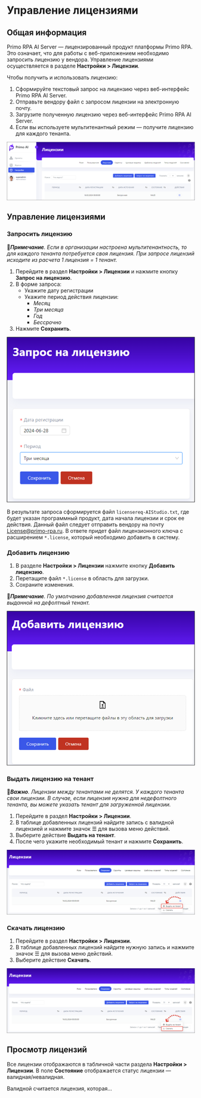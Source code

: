 # Управление лицензиями

## Общая информация

Primo RPA AI Server — лицензированный продукт платформы Primo RPA. Это означает, что для работы с веб-приложением необходимо запросить лицензию у вендора. Управление лицензиями осуществляется в разделе **Настройки > Лицензии**. 

Чтобы получить и использовать лицензию:
1. Сформируйте текстовый запрос на лицензию через веб-интерфейс Primo RPA AI Server.
1. Отправьте вендору файл с запросом лицензии на электронную почту.
2. Загрузите полученную лицензию через веб-интерфейс Primo RPA AI Server.
3. Если вы используете мультитенантный режим — получите лицензию для каждого тенанта. 

![](<../../../.gitbook/assets1/primo-ai/licenses.png>)


## Управление лицензиями

### Запросить лицензию

:large_blue_diamond:***Примечание**. Если в организации настроена мультитенантность, то для каждого тенанта потребуется своя лицензия. При запросе лицензий исходите из расчета 1 лицензия = 1 тенант.*

1. Перейдите в раздел **Настройки > Лицензии** и нажмите кнопку **Запрос на лицензию**.
1. В форме запроса:
   * Укажите дату регистрации
   * Укажите период действия лицензии:
     * *Месяц*
     * *Три месяца*
     * *Год*
     * *Бессрочно*
1. Нажмите **Сохранить**.
   
![](<../../../.gitbook/assets1/primo-ai/licenses-request.png>)

В результате запроса сформируется файл `licensereq-AIStudio.txt`, где будет указан программный продукт, дата начала лицензии и срок ее действия. Данный файл следует отправить вендору на почту License@primo-rpa.ru. В ответе придет файл лицензионного ключа с расширением `*.license`, который необходимо добавить в систему.

### Добавить лицензию

1. В разделе **Настройки > Лицензии** нажмите кнопку **Добавить лицензию**.
2. Перетащите файл `*.license` в область для загрузки.
3. Сохраните изменения.

:large_blue_diamond:***Примечание**. По умолчанию добавленная лицензия считается выданной на дефолтный тенант.*

![](<../../../.gitbook/assets1/primo-ai/licenses-create.png>)


### Выдать лицензию на тенант

:large_orange_diamond:***Важно**. Лицензии между тенантами не делятся. У каждого тенанта свои лицензии. В случае, если лицензия нужна для недефолтного тенанта, вы можете указать тенант для загруженной лицензии.*

1. Перейдите в раздел **Настройки > Лицензии**.
1. В таблице добавленных лицензий найдите запись с валидной лицензией и нажмите значок ☰ для вызова меню действий.
2. Выберите действие **Выдать на тенант**.
3. После чего укажите необходимый тенант и нажмите **Сохранить**.

![](<../../../.gitbook/assets1/primo-ai/licenses-set-tenant.png>)


### Скачать лицензию

1. Перейдите в раздел **Настройки > Лицензии**.
1. В таблице добавленных лицензий найдите нужную запись и нажмите значок ☰ для вызова меню действий.
1. Выберите действие **Скачать**.

![](<../../../.gitbook/assets1/primo-ai/licenses-download.png>)


## Просмотр лицензий

Все лицензии отображаются в табличной части раздела **Настройки > Лицензии**. В поле **Состояние** отображается статус лицензии — валидная/невалидная.

Валидной считается лицензия, которая...



